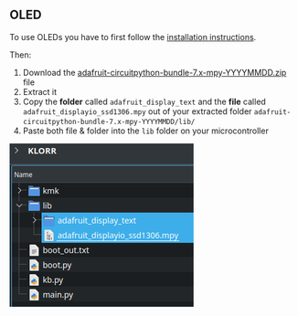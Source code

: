## OLED

To use OLEDs you have to first follow the [installation instructions](docs/installation.md).

Then:

1) Download the [ adafruit-circuitpython-bundle-7.x-mpy-YYYYMMDD.zip ](https://github.com/adafruit/Adafruit_CircuitPython_Bundle/releases/) file
2) Extract it
3) Copy the **folder** called `adafruit_display_text` and the **file** called `adafruit_displayio_ssd1306.mpy` out of your extracted folder `adafruit-circuitpython-bundle-7.x-mpy-YYYYMMDD/lib/` 
4) Paste both file & folder into the `lib` folder on your microcontroller

<p>
  <img alt="OLED lib folder" src="images/OLED_lib.png">
</p>